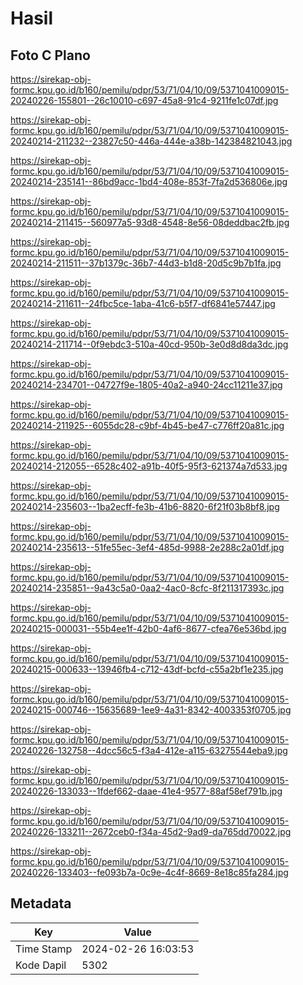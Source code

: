 # Hasil

## Foto C Plano

https://sirekap-obj-formc.kpu.go.id/b160/pemilu/pdpr/53/71/04/10/09/5371041009015-20240226-155801--26c10010-c697-45a8-91c4-9211fe1c07df.jpg

https://sirekap-obj-formc.kpu.go.id/b160/pemilu/pdpr/53/71/04/10/09/5371041009015-20240214-211232--23827c50-446a-444e-a38b-142384821043.jpg

https://sirekap-obj-formc.kpu.go.id/b160/pemilu/pdpr/53/71/04/10/09/5371041009015-20240214-235141--86bd9acc-1bd4-408e-853f-7fa2d536806e.jpg

https://sirekap-obj-formc.kpu.go.id/b160/pemilu/pdpr/53/71/04/10/09/5371041009015-20240214-211415--560977a5-93d8-4548-8e56-08deddbac2fb.jpg

https://sirekap-obj-formc.kpu.go.id/b160/pemilu/pdpr/53/71/04/10/09/5371041009015-20240214-211511--37b1379c-36b7-44d3-b1d8-20d5c9b7b1fa.jpg

https://sirekap-obj-formc.kpu.go.id/b160/pemilu/pdpr/53/71/04/10/09/5371041009015-20240214-211611--24fbc5ce-1aba-41c6-b5f7-df6841e57447.jpg

https://sirekap-obj-formc.kpu.go.id/b160/pemilu/pdpr/53/71/04/10/09/5371041009015-20240214-211714--0f9ebdc3-510a-40cd-950b-3e0d8d8da3dc.jpg

https://sirekap-obj-formc.kpu.go.id/b160/pemilu/pdpr/53/71/04/10/09/5371041009015-20240214-234701--04727f9e-1805-40a2-a940-24cc11211e37.jpg

https://sirekap-obj-formc.kpu.go.id/b160/pemilu/pdpr/53/71/04/10/09/5371041009015-20240214-211925--6055dc28-c9bf-4b45-be47-c776ff20a81c.jpg

https://sirekap-obj-formc.kpu.go.id/b160/pemilu/pdpr/53/71/04/10/09/5371041009015-20240214-212055--6528c402-a91b-40f5-95f3-621374a7d533.jpg

https://sirekap-obj-formc.kpu.go.id/b160/pemilu/pdpr/53/71/04/10/09/5371041009015-20240214-235603--1ba2ecff-fe3b-41b6-8820-6f21f03b8bf8.jpg

https://sirekap-obj-formc.kpu.go.id/b160/pemilu/pdpr/53/71/04/10/09/5371041009015-20240214-235613--51fe55ec-3ef4-485d-9988-2e288c2a01df.jpg

https://sirekap-obj-formc.kpu.go.id/b160/pemilu/pdpr/53/71/04/10/09/5371041009015-20240214-235851--9a43c5a0-0aa2-4ac0-8cfc-8f211317393c.jpg

https://sirekap-obj-formc.kpu.go.id/b160/pemilu/pdpr/53/71/04/10/09/5371041009015-20240215-000031--55b4ee1f-42b0-4af6-8677-cfea76e536bd.jpg

https://sirekap-obj-formc.kpu.go.id/b160/pemilu/pdpr/53/71/04/10/09/5371041009015-20240215-000633--13946fb4-c712-43df-bcfd-c55a2bf1e235.jpg

https://sirekap-obj-formc.kpu.go.id/b160/pemilu/pdpr/53/71/04/10/09/5371041009015-20240215-000746--15635689-1ee9-4a31-8342-4003353f0705.jpg

https://sirekap-obj-formc.kpu.go.id/b160/pemilu/pdpr/53/71/04/10/09/5371041009015-20240226-132758--4dcc56c5-f3a4-412e-a115-63275544eba9.jpg

https://sirekap-obj-formc.kpu.go.id/b160/pemilu/pdpr/53/71/04/10/09/5371041009015-20240226-133033--1fdef662-daae-41e4-9577-88af58ef791b.jpg

https://sirekap-obj-formc.kpu.go.id/b160/pemilu/pdpr/53/71/04/10/09/5371041009015-20240226-133211--2672ceb0-f34a-45d2-9ad9-da765dd70022.jpg

https://sirekap-obj-formc.kpu.go.id/b160/pemilu/pdpr/53/71/04/10/09/5371041009015-20240226-133403--fe093b7a-0c9e-4c4f-8669-8e18c85fa284.jpg


## Metadata

| Key        | Value               |
| ---------- | ------------------- |
| Time Stamp | 2024-02-26 16:03:53 |
| Kode Dapil | 5302                |



